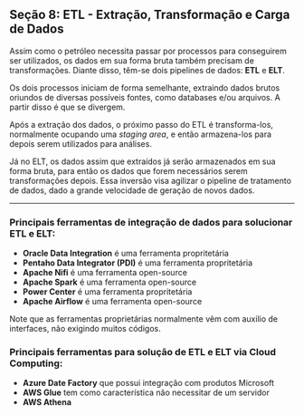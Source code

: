 ## Seção 8: ETL - Extração, Transformação e Carga de Dados

Assim como o petróleo necessita passar por processos para conseguirem ser utilizados, os dados em sua forma bruta também precisam de transformações. Diante disso, têm-se dois pipelines de dados: __ETL__ e __ELT__.

Os dois processos iniciam de forma semelhante, extraindo dados brutos oriundos de diversas possíveis fontes, como databases e/ou arquivos. A partir disso é que se divergem.

Após a extração dos dados, o próximo passo do ETL é transforma-los, normalmente ocupando uma _staging area_, e então armazena-los para depois serem utilizados para análises.

Já no ELT, os dados assim que extraídos já serão armazenados em sua forma bruta, para então os dados que forem necessários serem transformações depois. Essa inversão visa agilizar o pipeline de tratamento de dados, dado a grande velocidade de geração de novos dados.

-----
### Principais ferramentas de integração de dados para solucionar ETL e ELT:
* __Oracle Data Integration__ é uma ferramenta propritetária
* __Pentaho Data Integrator (PDI)__ é uma ferramenta propritetária
* __Apache Nifi__ é uma ferramenta open-source
* __Apache Spark__ é uma ferramenta open-source
* __Power Center__ é uma ferramenta propritetária
* __Apache Airflow__ é uma ferramenta open-source

Note que as ferramentas proprietárias normalmente vêm com auxilio de interfaces, não exigindo muitos códigos.

### Principais ferramentas para solução de ETL e ELT via Cloud Computing:
* __Azure Date Factory__ que possui integração com produtos Microsoft
* __AWS Glue__ tem como característica não necessitar de um servidor
* __AWS Athena__